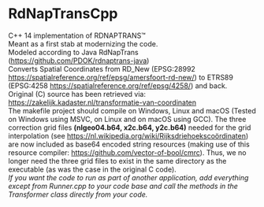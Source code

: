 # RdNapTransCpp
C++ 14 implementation of RDNAPTRANS™  
Meant as a first stab at modernizing the code.  
Modeled according to Java RdNapTrans (https://github.com/PDOK/rdnaptrans-java)  
Converts Spatial Coordinates from RD_New (EPSG:28992 https://spatialreference.org/ref/epsg/amersfoort-rd-new/) to ETRS89 (EPSG:4258 https://spatialreference.org/ref/epsg/4258/) and back.  
Original (C) source has been retrieved via:
https://zakelijk.kadaster.nl/transformatie-van-coordinaten  
The makefile project should compile on Windows, Linux and macOS
(Tested on Windows using MSVC, on Linux and on macOS using GCC).
The three correction grid files **(nlgeo04.b64, x2c.b64, y2c.b64)** needed for the grid interpolation (see https://nl.wikipedia.org/wiki/Rijksdriehoekscoördinaten) are now included as base64 encoded string resources (making use of this resource compiler: https://github.com/vector-of-bool/cmrc).
Thus, we no longer need the three grid files to exist in the same directory as the executable (as was the case in the original C code).   
*If you want the code to run as part of another application, add everything except from Runner.cpp to your code base and call the methods in the Transformer class directly from your code.*
